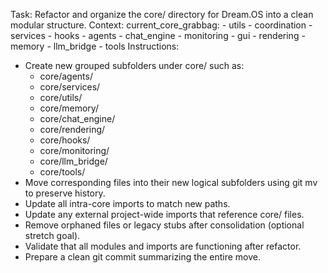 Task: Refactor and organize the core/ directory for Dream.OS into a clean modular structure.
Context:
  current_core_grabbag:
    - utils
    - coordination
    - services
    - hooks
    - agents
    - chat_engine
    - monitoring
    - gui
    - rendering
    - memory
    - llm_bridge
    - tools
Instructions:
  - Create new grouped subfolders under core/ such as:
      - core/agents/
      - core/services/
      - core/utils/
      - core/memory/
      - core/chat_engine/
      - core/rendering/
      - core/hooks/
      - core/monitoring/
      - core/llm_bridge/
      - core/tools/
  - Move corresponding files into their new logical subfolders using git mv to preserve history.
  - Update all intra-core imports to match new paths.
  - Update any external project-wide imports that reference core/ files.
  - Remove orphaned files or legacy stubs after consolidation (optional stretch goal).
  - Validate that all modules and imports are functioning after refactor.
  - Prepare a clean git commit summarizing the entire move.
